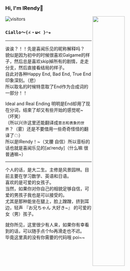 ### Hi, I'm IRendy🤗 
![visitors](https://visitor-badge.laobi.icu/badge?page_id=IRendy)<img align="right" src="https://github-readme-stats.vercel.app/api?username=IRendy&show_icons=true&title_color=000&icon_color=0099ff&text_color=000&bg_color=ffffff&hide_border=true" width="45%" />  

### `Ciallo～(∠・ω< )⌒★ `

---

诶诶？！！先是喜闻乐见的昵称解释吗？  
貌似是因为初中的时候很喜欢Galgame的样子，然后总是喜欢skip掉所有的剧情，走走分支，然后直接看结局的样子。  
自此对各种Happy End, Bad End, True End印象深刻。（悲）  
所以取名的时候特意取了End作为合成词的一部分！！

Ideal and Real Ending 明明是End却用了现在分词，结束了却又有些开始的感觉呢~（坏笑）  
（所以兴许这里还能翻译成`意志和表象的世界`？（雾）还是不要借用一些奇奇怪怪的翻译了☁）  
所以是IRendy！\~（叉腰 自信）所以音标的话也就是喜闻乐见的[aɪˈrendy]（什么嘛 很普通嘛\~）

---

个人的话，是大二生。主修是风景园林。目前主要在学习数学、英语和日语。  
喜欢的是可爱的女孩子。  
当然，如果你对你自己的相貌足够自信，可爱的男孩子我也是可以接受的。  
尤其是那种能坐在腿上，脸上蹭蹭，挤到耳边，轻声 『お兄ちゃん 大好き~』 的可爱的女（男）孩子。  

就你所见，这里很少有人来，如果你有幸看到的话，可以随手点个fo再滑走也不迟。  
毕竟这里真的没有你需要的代码哦 poi~~

